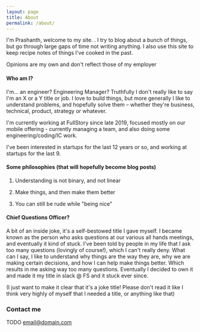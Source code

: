 ```yaml
---
layout: page
title: About
permalink: /about/
---
```


I'm Prashanth, welcome to my site. . I try to blog about a bunch of things, but go through large gaps of time not writing anything. I also use this site to keep recipe notes of things I've cooked in the past.

Opinions are my own and don't reflect those of my employer
#### Who am I?

I'm... an engineer? Engineering Manager? Truthfully I don't really like to say I'm an X or a Y title or job. I love to build things, but more generally I like to understand problems, and hopefully solve them – whether they're business, technical, product, strategy or whatever. 


I'm currently working at FullStory since late 2019, focused mostly on our mobile offering - currently managing a team, and also doing some engineering/coding/IC work. 

I've been interested in startups for the last 12 years or so, and working at startups for the last 9. 

#### Some philosophies (that will hopefully become blog posts)

1) Understanding is not binary, and not linear

2) Make things, and then make them better

3) You can still be rude while "being nice"

#### Chief Questions Officer? 

A bit of an inside joke, it's a self-bestowed title I gave myself. I became known as the person who asks questions at our various all hands meetings, and eventually it kind of stuck. I've been told by people in my life that I ask too many questions (lovingly of course!), which I can't really deny. What can I say, I like to understand why things are the way they are, why we are making certain decisions, and how I can help make things better. Which results in me asking way too many questions. Eventually I decided to own it and made it my title in slack @ FS and it stuck ever since.

(I just want to make it clear that it's a joke title! Please don't read it like I think very highly of myself that I needed a title, or anything like that)

### Contact me
TODO
[email@domain.com](mailto:email@domain.com)
